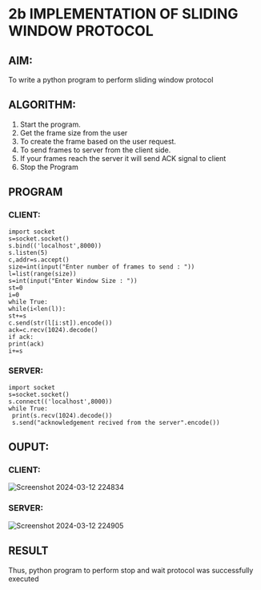 # 2b IMPLEMENTATION OF SLIDING WINDOW PROTOCOL
## AIM:
To write a python program to perform sliding window protocol
## ALGORITHM:
1. Start the program.
2. Get the frame size from the user
3. To create the frame based on the user request.
4. To send frames to server from the client side.
5. If your frames reach the server it will send ACK signal to client
6. Stop the Program
## PROGRAM
 ### CLIENT:
 ```
import socket
s=socket.socket()
s.bind(('localhost',8000))
s.listen(5)
c,addr=s.accept()
size=int(input("Enter number of frames to send : "))
l=list(range(size))
s=int(input("Enter Window Size : "))
st=0
i=0
while True:
 while(i<len(l)):
 st+=s
 c.send(str(l[i:st]).encode())
 ack=c.recv(1024).decode()
 if ack:
 print(ack)
 i+=s
```
### SERVER:
```
import socket
s=socket.socket()
s.connect(('localhost',8000))
while True: 
 print(s.recv(1024).decode())
 s.send("acknowledgement recived from the server".encode())

```
## OUPUT:
 ### CLIENT:
![Screenshot 2024-03-12 224834](https://github.com/Johnydj123/2b_SLIDING_WINDOW_PROTOCOL/assets/145953459/2157bd6d-817d-49c2-831c-9017bbfb3a6f)

### SERVER:
 
 ![Screenshot 2024-03-12 224905](https://github.com/Johnydj123/2b_SLIDING_WINDOW_PROTOCOL/assets/145953459/dddded10-6e21-457e-b86e-532f166bfd6d)

## RESULT
Thus, python program to perform stop and wait protocol was successfully executed
